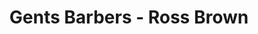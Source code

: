 ---
title: "Gents Barbers - Ross Brown"
url: /dublin/gents-barbers-ross-brown/
shop: hairdresser
---